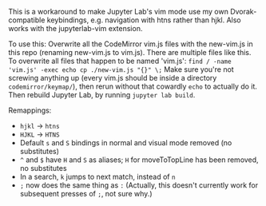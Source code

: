 This is a workaround to make Jupyter Lab's vim mode use my own Dvorak-compatible keybindings, e.g. navigation with htns rather than hjkl. Also works with the jupyterlab-vim extension.

To use this: Overwrite all the CodeMirror vim.js files with the new-vim.js in this repo (renaming new-vim.js to vim.js). There are multiple files like this. To overwrite all files that happen to be named 'vim.js': `find / -name 'vim.js' -exec echo cp ./new-vim.js "{}" \;` Make sure you're not screwing anything up (every vim.js should be inside a directory `codemirror/keymap/`), then rerun without that cowardly `echo` to actually do it. Then rebuild Jupyter Lab, by running `jupyter lab build`.


Remappings:
* `hjkl` &rarr; `htns`
* `HJKL` &rarr; `HTNS`
* Default `s` and `S` bindings in normal and visual mode removed (no
  substitutes)
* `^` and `$` have `H` and `S` as aliases; `H` for moveToTopLine has been removed, no substitutes
* In a search, `k` jumps to next match, instead of `n`
* `;` now does the same thing as `:` (Actually, this doesn't currently work for subsequent presses of `;`, not sure why.)

